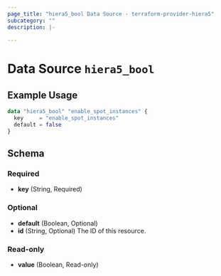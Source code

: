 ```yaml
---
page_title: "hiera5_bool Data Source - terraform-provider-hiera5"
subcategory: ""
description: |-
  
---
```


# Data Source `hiera5_bool`



## Example Usage

```terraform
data "hiera5_bool" "enable_spot_instances" {
  key     = "enable_spot_instances"
  default = false
}
```

## Schema

### Required

- **key** (String, Required)

### Optional

- **default** (Boolean, Optional)
- **id** (String, Optional) The ID of this resource.

### Read-only

- **value** (Boolean, Read-only)


